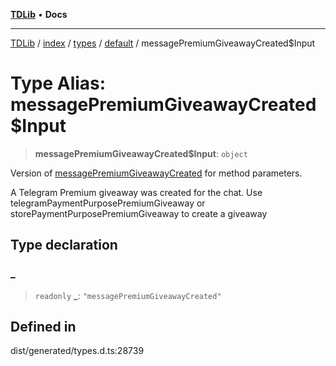 [**TDLib**](../../../../../../README.md) • **Docs**

***

[TDLib](../../../../../../modules.md) / [index](../../../../../README.md) / [types](../../../README.md) / [default](../README.md) / messagePremiumGiveawayCreated$Input

# Type Alias: messagePremiumGiveawayCreated$Input

> **messagePremiumGiveawayCreated$Input**: `object`

Version of [messagePremiumGiveawayCreated](messagePremiumGiveawayCreated.md) for method parameters.

A Telegram Premium giveaway was created for the chat. Use telegramPaymentPurposePremiumGiveaway or storePaymentPurposePremiumGiveaway to create a giveaway

## Type declaration

### \_

> `readonly` **\_**: `"messagePremiumGiveawayCreated"`

## Defined in

dist/generated/types.d.ts:28739
